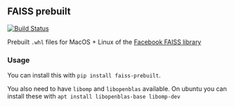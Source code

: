## FAISS prebuilt

[![Build Status](https://travis-ci.org/onfido/faiss_prebuilt.svg?branch=master)](https://travis-ci.org/onfido/faiss_prebuilt)

Prebuilt `.whl` files for MacOS + Linux of the [Facebook FAISS library](https://github.com/facebookresearch/faiss)

### Usage

You can install this with `pip install faiss-prebuilt`.

You also need to have `libomp` and `libopenblas` available. On ubuntu you can install these with `apt install libopenblas-base libomp-dev`
